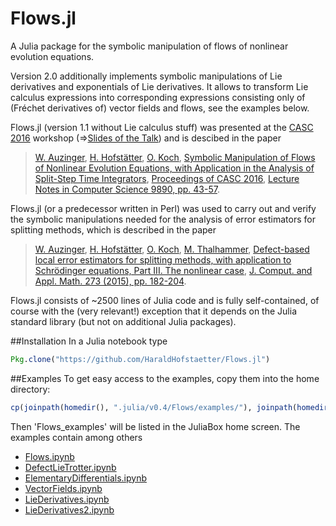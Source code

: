 # Flows.jl
A Julia package for the symbolic manipulation of flows of nonlinear evolution equations.

Version 2.0 additionally implements symbolic manipulations of Lie derivatives and 
exponentials of Lie derivatives. It allows to transform Lie calculus expressions into corresponding
expressions consisting only of (Fréchet derivatives of) vector fields and flows, see the examples below.

Flows.jl (version 1.1 without Lie calculus stuff) was presented at the [CASC 2016](http://www.casc.cs.uni-bonn.de/2016/) workshop
(=>[Slides of the Talk](http://www.harald-hofstaetter.at/Math/SymbolicManipulationOfFlows.pdf))
and is descibed in the paper

>[W. Auzinger](http://www.asc.tuwien.ac.at/~winfried), [H. Hofstätter](http://www.harald-hofstaetter.at), [O. Koch](http://othmar-koch.org), [ Symbolic Manipulation of Flows of Nonlinear Evolution Equations, with Application in the Analysis of Split-Step Time Integrators](http://arxiv.org/pdf/1605.00453.pdf), [Proceedings of CASC 2016](http://www.casc.cs.uni-bonn.de/2016/), [Lecture Notes in Computer Science 9890, pp. 43-57](http://dx.doi.org/10.1007/978-3-319-45641-6_3).

Flows.jl (or a predecessor written in Perl) was used to carry out and verify the symbolic manipulations 
needed for the analysis of error estimators for splitting methods, which is described in the paper

> [W. Auzinger](http://www.asc.tuwien.ac.at/~winfried),
> [H. Hofstätter](http://www.harald-hofstaetter.at),
> [O. Koch](http://othmar-koch.org), 
> [M. Thalhammer](http://techmath.uibk.ac.at/mecht/),
> [Defect-based local error estimators for splitting methods, with application to Schr&ouml;dinger equations, Part III. The nonlinear case](http://www.asc.tuwien.ac.at/preprint/2013/asc19x2013.pdf),
> [J. Comput. and Appl. Math. 273 (2015), pp. 182-204](http://dx.doi.org/10.1016/j.cam.2014.06.012).

Flows.jl consists of ~2500 lines of Julia code and is fully self-contained, 
of course with the (very relevant!) exception that it depends on the Julia standard library
(but not on  additional Julia packages).


##Installation
In a Julia notebook type
```julia
Pkg.clone("https://github.com/HaraldHofstaetter/Flows.jl")
```

##Examples
To get easy access to the examples, copy them into the home directory:
```julia
cp(joinpath(homedir(), ".julia/v0.4/Flows/examples/"), joinpath(homedir(), "Flows_examples"), remove_destination=true)
```
Then 'Flows_examples' will be listed in the JuliaBox home screen. The examples contain among others
+ [Flows.ipynb](https://github.com/HaraldHofstaetter/Flows.jl/blob/lie_experimental/examples/Flows.ipynb)
+ [DefectLieTrotter.ipynb](https://github.com/HaraldHofstaetter/Flows.jl/blob/lie_experimental/examples/DefectLieTrotter.ipynb)
+ [ElementaryDifferentials.ipynb](https://github.com/HaraldHofstaetter/Flows.jl/blob/lie_experimental/examples/ElementaryDifferentials.ipynb)
+ [VectorFields.ipynb](https://github.com/HaraldHofstaetter/Flows.jl/blob/lie_experimental/examples/VectorFields.ipynb)
+ [LieDerivatives.ipynb](https://github.com/HaraldHofstaetter/Flows.jl/blob/lie_experimental/examples/LieDerivatives.ipynb)
+ [LieDerivatives2.ipynb](https://github.com/HaraldHofstaetter/Flows.jl/blob/lie_experimental/examples/LieDerivatives2.ipynb)

